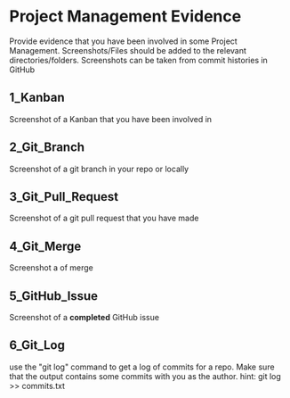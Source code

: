 # Project Management Evidence
Provide evidence that you have been involved in some Project Management.  Screenshots/Files should be added to the relevant directories/folders.  Screenshots can be taken from commit histories in GitHub

## 1_Kanban
Screenshot of a Kanban that you have been involved in

## 2_Git_Branch
Screenshot of a git branch in your repo or locally

## 3_Git_Pull_Request
Screenshot of a git pull request that you have made

## 4_Git_Merge
Screenshot a of merge

## 5_GitHub_Issue
Screenshot of a **completed** GitHub issue

## 6_Git_Log
use the "git log" command to get a log of commits for a repo.  Make sure that the output contains some commits with you as the author.
hint:  git log >> commits.txt